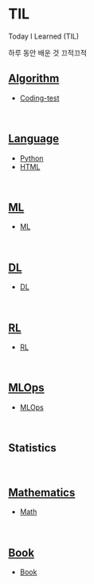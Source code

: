 # TIL
Today I Learned (TIL)

하루 동안 배운 것 끄적끄적

## [Algorithm](./Algorithm/)
- [Coding-test](./Algorithm/coding-test.md)
<br>

## [Language](./Language/)
- [Python](./Language/python.md)
- [HTML](./Language/html.md)
<br>

## [ML](./ML/)
- [ML](./ML/ml.md)
<br>

## [DL](./DL/)
- [DL](./DL/dl.md)

<br>

## [RL](./RL/)
- [RL](./RL/rl.md)

<br>

## [MLOps](./MLOps/)
- [MLOps](./MLOps/mlops.md)
<br>

## Statistics

<br>

## [Mathematics](./Math/)
- [Math](./Math/math.md)
<br>

## [Book](./Book/)
- [Book](./Book/book.md)